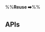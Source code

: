 <link rel="stylesheet" href="{{baseUrl}}/css/textbook.css">

<div class="website-content">

%%**Reuse :arrow_right:**%%

## APIs

<div id="main">

<include src="what/embed.md" />
<include src="designingAPIs/embed.md" />

</div>

</div>
